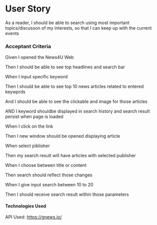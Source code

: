 # User Story
As a reader,
I should be able to search using most important topics/discusson of my interests,
so that I can keep up with the current events

### Acceptant Criteria
Given I opened the News4U Web

Then I should be able to see top headlines and search bar

When I input specific keyword

Then I should be able to see top 10 news articles related to entered keywprds

And I should be able to see the clickable and image for those articles

AND I keyword shouldbe displayed in search history and search result persist when page is loaded

When I click on the link

Then I new window should be opened displaying article

When select piblisher 

Then my search result will have articles with selected publisher

When I choose between title or content

Then search should reflect those changes

When I give input search between 10 to 20

Then I should receive search result within those parameters


#### Technologies Used
API Used: https://gnews.io/
